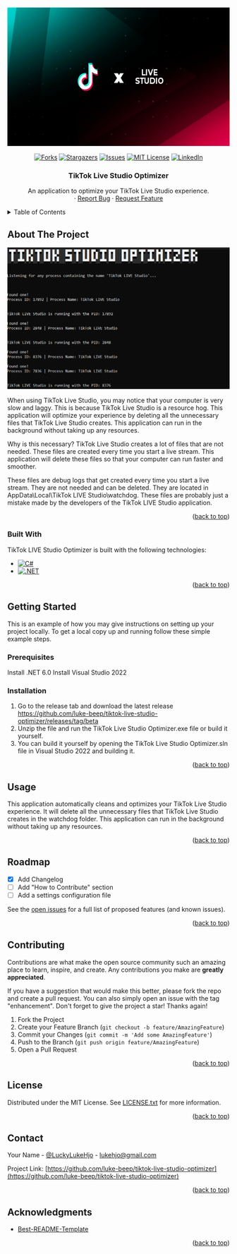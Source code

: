 <a name="readme-top"></a>

<!-- PROJECT LOGO -->
<br />
<div align="center">
  <a href="https://github.com/luke-beep/tiktok-live-studio-optimizer">
    <img src="static/tiktok-live-studio.png" alt="Logo" width="600" height="314">
  </a>

  
[![Forks][forks-shield]][forks-url]
[![Stargazers][stars-shield]][stars-url]
[![Issues][issues-shield]][issues-url]
[![MIT License][license-shield]][license-url]
[![LinkedIn][linkedin-shield]][linkedin-url]


  <h3 align="center">TikTok Live Studio Optimizer</h3>

  <p align="center">
    An application to optimize your TikTok Live Studio experience.
    <br />
    ·
    <a href="https://github.com/luke-beep/tiktok-live-studio-optimizer/issues">Report Bug</a>
    ·
    <a href="https://github.com/luke-beep/tiktok-live-studio-optimizer/issues">Request Feature</a>
  </p>
</div>



<!-- TABLE OF CONTENTS -->
<details>
  <summary>Table of Contents</summary>
  <ol>
    <li>
      <a href="#about-the-project">About The Project</a>
      <ul>
        <li><a href="#built-with">Built With</a></li>
      </ul>
    </li>
    <li>
      <a href="#getting-started">Getting Started</a>
      <ul>
        <li><a href="#prerequisites">Prerequisites</a></li>
        <li><a href="#installation">Installation</a></li>
      </ul>
    </li>
    <li><a href="#usage">Usage</a></li>
    <li><a href="#roadmap">Roadmap</a></li>
    <li><a href="#contributing">Contributing</a></li>
    <li><a href="#license">License</a></li>
    <li><a href="#contact">Contact</a></li>
    <li><a href="#acknowledgments">Acknowledgments</a></li>
  </ol>
</details>



<!-- ABOUT THE PROJECT -->
## About The Project

[![Product Name Screen Shot][product-screenshot]](https://lukehjo.rocks)

When using TikTok Live Studio, you may notice that your computer is very slow and laggy. This is because TikTok Live Studio is a resource hog. This application will optimize your experience by deleting all the unnecessary files that TikTok Live Studio creates. This application can run in the background without taking up any resources.

Why is this necessary? TikTok Live Studio creates a lot of files that are not needed. These files are created every time you start a live stream. This application will delete these files so that your computer can run faster and smoother.

These files are debug logs that get created every time you start a live stream. They are not needed and can be deleted. They are located in AppData\Local\TikTok LIVE Studio\watchdog. These files are probably just a mistake made by the developers of the TikTok LIVE Studio application.

<p align="right">(<a href="#readme-top">back to top</a>)</p>



### Built With

TikTok LIVE Studio Optimizer is built with the following technologies:

* [![C#][CSharp]][CSharp-url]
* [![.NET][Dotnet]][Dotnet-url]

<p align="right">(<a href="#readme-top">back to top</a>)</p>



<!-- GETTING STARTED -->
## Getting Started

This is an example of how you may give instructions on setting up your project locally.
To get a local copy up and running follow these simple example steps.

### Prerequisites

Install .NET 6.0
Install Visual Studio 2022

### Installation

1. Go to the release tab and download the latest release https://github.com/luke-beep/tiktok-live-studio-optimizer/releases/tag/beta
2. Unzip the file and run the TikTok Live Studio Optimizer.exe file or build it yourself. 
3. You can build it yourself by opening the TikTok Live Studio Optimizer.sln file in Visual Studio 2022 and building it.

<p align="right">(<a href="#readme-top">back to top</a>)</p>



<!-- USAGE EXAMPLES -->
## Usage

This application automatically cleans and optimizes your TikTok Live Studio experience. It will delete all the unnecessary files that TikTok Live Studio creates in the watchdog folder. This application can run in the background without taking up any resources.

<p align="right">(<a href="#readme-top">back to top</a>)</p>



<!-- ROADMAP -->
## Roadmap

- [x] Add Changelog
- [ ] Add "How to Contribute" section
- [ ] Add a settings configuration file

See the [open issues](https://github.com/luke-beep/tiktok-live-studio-optimizer/issues) for a full list of proposed features (and known issues).

<p align="right">(<a href="#readme-top">back to top</a>)</p>



<!-- CONTRIBUTING -->
## Contributing

Contributions are what make the open source community such an amazing place to learn, inspire, and create. Any contributions you make are **greatly appreciated**.

If you have a suggestion that would make this better, please fork the repo and create a pull request. You can also simply open an issue with the tag "enhancement".
Don't forget to give the project a star! Thanks again!

1. Fork the Project
2. Create your Feature Branch (`git checkout -b feature/AmazingFeature`)
3. Commit your Changes (`git commit -m 'Add some AmazingFeature'`)
4. Push to the Branch (`git push origin feature/AmazingFeature`)
5. Open a Pull Request

<p align="right">(<a href="#readme-top">back to top</a>)</p>



<!-- LICENSE -->
## License

Distributed under the MIT License. See [LICENSE.txt](https://github.com/luke-beep/tiktok-live-studio-optimizer/blob/master/static/LICENSE.txt) for more information.

<p align="right">(<a href="#readme-top">back to top</a>)</p>



<!-- CONTACT -->
## Contact

Your Name - [@LuckyLukeHjo](https://twitter.com/LuckyLukeHjo) - lukehjo@gmail.com

Project Link: [https://github.com/luke-beep/tiktok-live-studio-optimizer](https://github.com/luke-beep/tiktok-live-studio-optimizer)

<p align="right">(<a href="#readme-top">back to top</a>)</p>



<!-- ACKNOWLEDGMENTS -->
## Acknowledgments

* [Best-README-Template](https://github.com/othneildrew/Best-README-Template)

<p align="right">(<a href="#readme-top">back to top</a>)</p>



<!-- MARKDOWN LINKS & IMAGES -->
<!-- https://www.markdownguide.org/basic-syntax/#reference-style-links -->
[contributors-shield]: https://img.shields.io/github/contributors/luke-beep/tiktok-live-studio-optimizer.svg?style=for-the-badge
[contributors-url]: https://github.com/luke-beep/tiktok-live-studio-optimizer/graphs/contributors
[forks-shield]: https://img.shields.io/github/forks/luke-beep/tiktok-live-studio-optimizer.svg?style=for-the-badge
[forks-url]: https://github.com/luke-beep/tiktok-live-studio-optimizer/network/members
[stars-shield]: https://img.shields.io/github/stars/luke-beep/tiktok-live-studio-optimizer.svg?style=for-the-badge
[stars-url]: https://github.com/luke-beep/tiktok-live-studio-optimizer/stargazers
[issues-shield]: https://img.shields.io/github/issues/luke-beep/tiktok-live-studio-optimizer.svg?style=for-the-badge
[issues-url]: https://github.com/luke-beep/tiktok-live-studio-optimizer/issues
[license-shield]: https://img.shields.io/github/license/luke-beep/tiktok-live-studio-optimizer.svg?style=for-the-badge
[license-url]: https://github.com/luke-beep/tiktok-live-studio-optimizer/blob/master/static/LICENSE.txt
[linkedin-shield]: https://img.shields.io/badge/-LinkedIn-black.svg?style=for-the-badge&logo=linkedin&colorB=555
[linkedin-url]: https://www.linkedin.com/in/luke-hjo-68037a257/
[product-screenshot]: static/screenshot.png
[CSharp]: https://img.shields.io/badge/C%23-239120?style=for-the-badge&logo=c-sharp&logoColor=white
[CSharp-url]: https://docs.microsoft.com/en-us/dotnet/csharp/
[Dotnet-url]: https://docs.microsoft.com/en-us/dotnet/
[Dotnet]: https://img.shields.io/badge/.dotnet-239120?style=for-the-badge&logo=c-sharp&logoColor=white

<!-- 
* [Choose an Open Source License](https://choosealicense.com)
* [GitHub Emoji Cheat Sheet](https://www.webpagefx.com/tools/emoji-cheat-sheet)
* [Malven's Flexbox Cheatsheet](https://flexbox.malven.co/)
* [Malven's Grid Cheatsheet](https://grid.malven.co/)
* [Img Shields](https://shields.io)
* [GitHub Pages](https://pages.github.com)
* [Font Awesome](https://fontawesome.com)
* [React Icons](https://react-icons.github.io/react-icons/search) 
-->